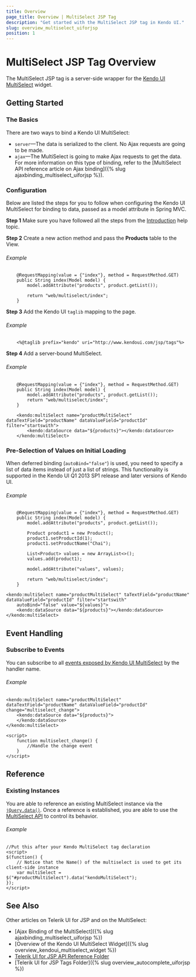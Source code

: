 ```yaml
---
title: Overview
page_title: Overview | MultiSelect JSP Tag
description: "Get started with the MultiSelect JSP tag in Kendo UI."
slug: overview_multiselect_uiforjsp
position: 1
---
```


# MultiSelect JSP Tag Overview

The MultiSelect JSP tag is a server-side wrapper for the [Kendo UI MultiSelect](/api/javascript/ui/multiSelect) widget.

## Getting Started

### The Basics

There are two ways to bind a Kendo UI MultiSelect:

* `server`&mdash;The data is serialized to the client. No Ajax requests are going to be made.
* `ajax`&mdash;The MultiSelect is going to make Ajax requests to get the data. For more information on this type of binding, refer to the [MultiSelect API reference article on Ajax binding]({% slug ajaxbinding_multiselect_uiforjsp %}).

### Configuration

Below are listed the steps for you to follow when configuring the Kendo UI MultiSelect for binding to data, passed as a model attribute in Spring MVC.

**Step 1** Make sure you have followed all the steps from the [Introduction](/jsp/introduction) help topic.

**Step 2** Create a new action method and pass the **Products** table to the View.

###### Example

        @RequestMapping(value = {"index"}, method = RequestMethod.GET)
        public String index(Model model) {
            model.addAttribute("products", product.getList());

            return "web/multiselect/index";
        }

**Step 3** Add the Kendo UI `taglib` mapping to the page.

###### Example

        <%@taglib prefix="kendo" uri="http://www.kendoui.com/jsp/tags"%>

**Step 4** Add a server-bound MultiSelect.

###### Example

        @RequestMapping(value = {"index"}, method = RequestMethod.GET)
        public String index(Model model) {
            model.addAttribute("products", product.getList());
            return "web/multiselect/index";
        }

        <kendo:multiSelect name="productMultiSelect" dataTextField="productName" dataValueField="productId" filter="startswith">
            <kendo:dataSource data="${products}"></kendo:dataSource>
        </kendo:multiSelect>

### Pre-Selection of Values on Initial Loading

When deferred binding (`autoBind="false"`) is used, you need to specify a list of data items instead of just a list of strings. This functionality is supported in the Kendo UI Q1 2013 SP1 release and later versions of Kendo UI.

###### Example

        @RequestMapping(value = {"index"}, method = RequestMethod.GET)
        public String index(Model model) {
            model.addAttribute("products", product.getList());

            Product product1 = new Product();
            product1.setProductId(1);
            product1.setProductName("Chai");

            List<Product> values = new ArrayList<>();
            values.add(product1);

            model.addAttribute("values", values);

            return "web/multiselect/index";
        }

    <kendo:multiSelect name="productMultiSelect" taTextField="productName" dataValueField="productId" filter="startswith"
        autoBind="false" value="${values}">
        <kendo:dataSource data="${products}"></kendo:dataSource>
    </kendo:multiSelect>

## Event Handling

### Subscribe to Events

You can subscribe to all [events exposed by Kendo UI MultiSelect](/api/javascript/ui/multiSelect) by the handler name.

###### Example

    <kendo:multiSelect name="productMultiSelect" dataTextField="productName" dataValueField="productId" change="multiselect_change">
        <kendo:dataSource data="${products}">
        </kendo:dataSource>
    </kendo:multiSelect>

    <script>
        function multiselect_change() {
            //Handle the change event
        }
    </script>

## Reference

### Existing Instances

You are able to reference an existing MultiSelect instance via the [`jQuery.data()`](http://api.jquery.com/jQuery.data/). Once a reference is established, you are able to use the [MultiSelect API](/api/javascript/ui/multiselect#methods) to control its behavior.

###### Example

    //Put this after your Kendo MultiSelect tag declaration
    <script>
    $(function() {
        // Notice that the Name() of the multiselect is used to get its client-side instance
        var multiSelect = $("#productMultiSelect").data("kendoMultiSelect");
    });
    </script>

## See Also

Other articles on Telerik UI for JSP and on the MultiSelect:

* [Ajax Binding of the MultiSelect]({% slug ajaxbinding_multiselect_uiforjsp %})
* [Overview of the Kendo UI MultiSelect Widget]({% slug overview_kendoui_multiselect_widget %})
* [Telerik UI for JSP API Reference Folder](/api/jsp/autocomplete/animation)
* [Telerik UI for JSP Tags Folder]({% slug overview_autocomplete_uiforjsp %})
